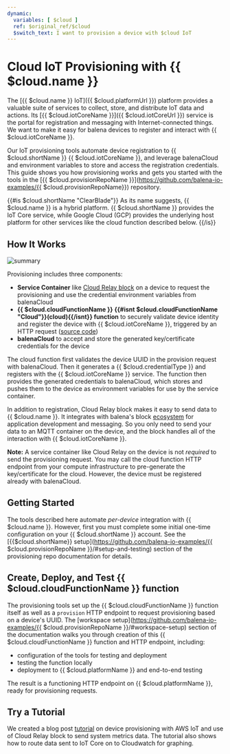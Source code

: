 ```yaml
---
dynamic:
  variables: [ $cloud ]
  ref: $original_ref/$cloud
  $switch_text: I want to provision a device with $cloud IoT
---
```


# Cloud IoT Provisioning with {{ $cloud.name }}

The [{{ $cloud.name }} IoT]({{ $cloud.platformUrl }}) platform provides a valuable suite of services to collect, store, and distribute IoT data and actions. Its [{{ $cloud.iotCoreName }}]({{ $cloud.iotCoreUrl }}) service is the portal for registration and messaging with Internet-connected things. We want to make it easy for balena devices to register and interact with {{ $cloud.iotCoreName }}.

Our IoT provisioning tools automate device registration to {{ $cloud.shortName }} {{ $cloud.iotCoreName }}, and leverage balenaCloud and environment variables to store and access the registration credentials. This guide shows you how provisioning works and gets you started with the tools in the [{{ $cloud.provisionRepoName }}](https://github.com/balena-io-examples/{{ $cloud.provisionRepoName}}) repository.

{{#is $cloud.shortName "ClearBlade"}}
  As its name suggests, {{ $cloud.name }} is a hybrid platform. {{ $cloud.shortName }} provides the IoT Core service, while Google Cloud (GCP) provides the underlying host platform for other services like the cloud function described below.
{{/is}}

## How It Works

![summary](/img/cloud-iot/iot-overview.png)

Provisioning includes three components:

* **Service Container** like [Cloud Relay block](https://github.com/balena-io-examples/cloud-relay) on a device to request the provisioning and use the credential environment variables from balenaCloud
* **{{ $cloud.cloudFunctionName }} {{#isnt $cloud.cloudFunctionName "Cloud"}}(cloud){{/isnt}} function** to securely validate device identity and register the device with {{ $cloud.iotCoreName }}, triggered by an HTTP request ([source code](https://github.com/balena-io-examples/{{$cloud.provisionRepoName}}/blob/master/index.js))
* **balenaCloud** to accept and store the generated key/certificate credentials for the device

The cloud function first validates the device UUID in the provision request with balenaCloud. Then it generates a {{ $cloud.credentialType }} and registers with the {{ $cloud.iotCoreName }} service. The function then provides the generated credentials to balenaCloud, which stores and pushes them to the device as environment variables for use by the service container.

In addition to registration, Cloud Relay block makes it easy to send data to {{ $cloud.name }}. It integrates with balena's block [ecosystem](https://hub.balena.io/blocks) for application development and messaging. So you only need to send your data to an MQTT container on the device, and the block handles all of the interaction with {{ $cloud.iotCoreName }}.

__Note:__ A service container like Cloud Relay on the device is not *required* to send the provisioning request. You may call the cloud function HTTP endpoint from your compute infrastructure to pre-generate the key/certificate for the cloud. However, the device must be registered already with balenaCloud.

## Getting Started

The tools described here automate *per-device* integration with {{ $cloud.name }}. However, first you must complete some initial one-time configuration on your {{ $cloud.shortName }} account. See the [{{$cloud.shortName}} setup](https://github.com/balena-io-examples/{{ $cloud.provisionRepoName }}/#setup-and-testing) section of the provisioning repo documentation for details.

## Create, Deploy, and Test {{ $cloud.cloudFunctionName }} function

The provisioning tools set up the {{ $cloud.cloudFunctionName }} function itself as well as a `provision` HTTP endpoint to request provisioning based on a device's UUID. The [workspace setup](https://github.com/balena-io-examples/{{ $cloud.provisionRepoName }}/#workspace-setup) section of the documentation walks you through creation of this {{ $cloud.cloudFunctionName }} function and HTTP endpoint, including:


* configuration of the tools for testing and deployment
* testing the function locally
* deployment to {{ $cloud.platformName }} and end-to-end testing

The result is a functioning HTTP endpoint on {{ $cloud.platformName }}, ready for provisioning requests.

## Try a Tutorial

We created a blog post [tutorial](https://www.balena.io/blog/introducing-cloud-relay-block-send-data-to-cloud-provider/) on device provisioning with AWS IoT and use of Cloud Relay block to send system metrics data. The tutorial also shows how to route data sent to IoT Core on to Cloudwatch for graphing.
